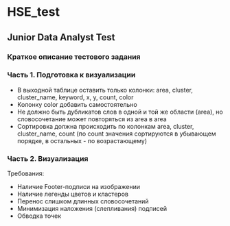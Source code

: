 # HSE_test

##  Junior Data Analyst Test

### Краткое описание тестового задания

### Часть 1. Подготовка к визуализации
* В выходной таблице оставить только колонки: area, cluster, cluster_name, keyword, x, y, count, color
* Колонку color добавить самостоятельно
* Не должно быть дубликатов слов в одной и той же области (area), но словосочетание может повторяться из area в area
* Сортировка должна происходить по колонкам area, cluster, cluster_name, count (по count значения сортируются в убывающем порядке, в остальных - по возрастающему)


### Часть 2. Визуализация
Требования:
* Наличие Footer-подписи на изображении
* Наличие легенды цветов и кластеров
* Перенос слишком длинных словосочетаний 
* Минимизация наложения (слепливания) подписей 
* Обводка точек

